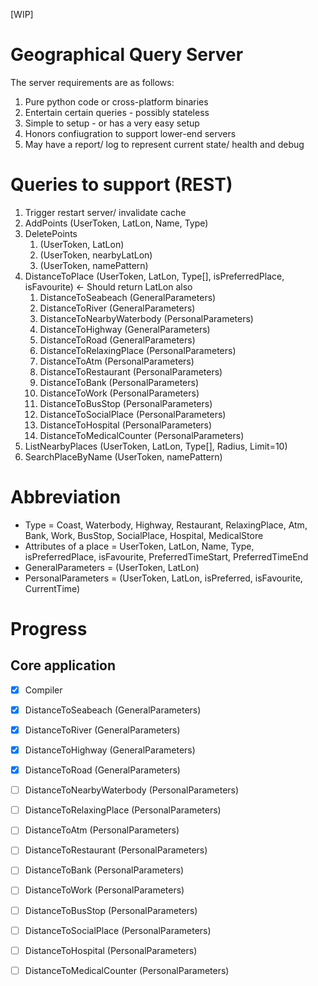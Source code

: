 [WIP]

# Geographical Query Server

The server requirements are as follows:
1. Pure python code or cross-platform binaries
2. Entertain certain queries - possibly stateless
3. Simple to setup - or has a very easy setup
4. Honors confiugration to support lower-end servers
5. May have a report/ log to represent current state/ health and debug

# Queries to support (REST)

1. Trigger restart server/ invalidate cache
2. AddPoints (UserToken, LatLon, Name, Type)
3. DeletePoints
	1. (UserToken, LatLon)
	2. (UserToken, nearbyLatLon)
	3. (UserToken, namePattern)
4. DistanceToPlace (UserToken, LatLon, Type[], isPreferredPlace, isFavourite) <- Should return LatLon also
	1. DistanceToSeabeach (GeneralParameters)
	2. DistanceToRiver (GeneralParameters)
	3. DistanceToNearbyWaterbody (PersonalParameters)
	4. DistanceToHighway (GeneralParameters)
	4. DistanceToRoad (GeneralParameters)
	5. DistanceToRelaxingPlace (PersonalParameters)
	6. DistanceToAtm (PersonalParameters)
	7. DistanceToRestaurant (PersonalParameters)
	8. DistanceToBank (PersonalParameters)
	9. DistanceToWork (PersonalParameters)
	10. DistanceToBusStop (PersonalParameters)
	11. DistanceToSocialPlace (PersonalParameters)
	12. DistanceToHospital (PersonalParameters)
	13. DistanceToMedicalCounter (PersonalParameters)
5. ListNearbyPlaces (UserToken, LatLon, Type[], Radius, Limit=10)
6. SearchPlaceByName (UserToken, namePattern)

# Abbreviation

- Type = Coast, Waterbody, Highway, Restaurant, RelaxingPlace, Atm, Bank, Work, BusStop, SocialPlace, Hospital, MedicalStore
- Attributes of a place = UserToken, LatLon, Name, Type, isPreferredPlace, isFavourite, PreferredTimeStart, PreferredTimeEnd
- GeneralParameters = (UserToken, LatLon)
- PersonalParameters = (UserToken, LatLon, isPreferred, isFavourite, CurrentTime)


# Progress
## Core application

- [x] Compiler
- [x] DistanceToSeabeach (GeneralParameters)
- [x] DistanceToRiver (GeneralParameters)
- [x] DistanceToHighway (GeneralParameters)
- [x] DistanceToRoad (GeneralParameters)
- [ ] DistanceToNearbyWaterbody (PersonalParameters)
- [ ] DistanceToRelaxingPlace (PersonalParameters)
- [ ] DistanceToAtm (PersonalParameters)
- [ ] DistanceToRestaurant (PersonalParameters)
- [ ] DistanceToBank (PersonalParameters)
- [ ] DistanceToWork (PersonalParameters)
- [ ] DistanceToBusStop (PersonalParameters)
- [ ] DistanceToSocialPlace (PersonalParameters)
- [ ] DistanceToHospital (PersonalParameters)
- [ ] DistanceToMedicalCounter (PersonalParameters)


